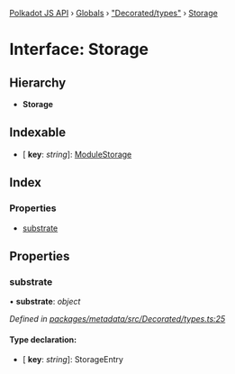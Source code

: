 [Polkadot JS API](../README.md) › [Globals](../globals.md) › ["Decorated/types"](../modules/_decorated_types_.md) › [Storage](_decorated_types_.storage.md)

# Interface: Storage

## Hierarchy

* **Storage**

## Indexable

* \[ **key**: *string*\]: [ModuleStorage](_decorated_types_.modulestorage.md)

## Index

### Properties

* [substrate](_decorated_types_.storage.md#substrate)

## Properties

###  substrate

• **substrate**: *object*

*Defined in [packages/metadata/src/Decorated/types.ts:25](https://github.com/polkadot-js/api/blob/a9211690be/packages/metadata/src/Decorated/types.ts#L25)*

#### Type declaration:

* \[ **key**: *string*\]: StorageEntry
